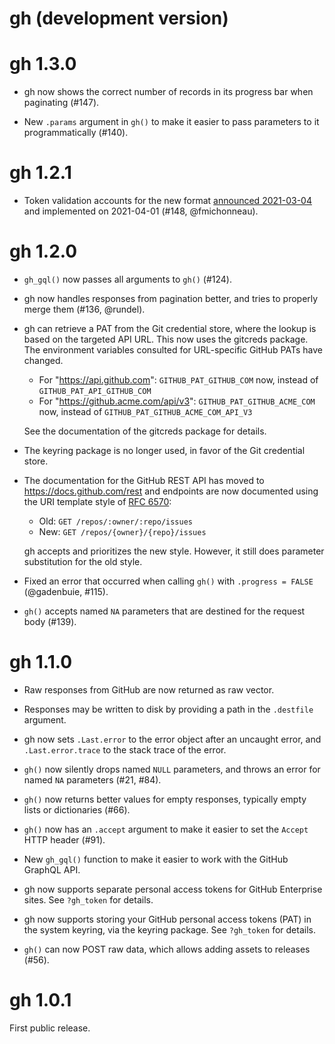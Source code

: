 
# gh (development version)

# gh 1.3.0

* gh now shows the correct number of records in its progress bar when
  paginating (#147).

* New `.params` argument in `gh()` to make it easier to pass parameters to
  it programmatically (#140).

# gh 1.2.1

* Token validation accounts for the new format
  [announced 2021-03-04 ](https://github.blog/changelog/2021-03-04-authentication-token-format-updates/)
  and implemented on 2021-04-01 (#148, @fmichonneau).

# gh 1.2.0

* `gh_gql()` now passes all arguments to `gh()` (#124).

* gh now handles responses from pagination better, and tries to properly
  merge them (#136, @rundel).

* gh can retrieve a PAT from the Git credential store, where the lookup is
  based on the targeted API URL. This now uses the gitcreds package. The
  environment variables consulted for URL-specific GitHub PATs have changed.
  - For "https://api.github.com": `GITHUB_PAT_GITHUB_COM` now, instead of
    `GITHUB_PAT_API_GITHUB_COM`
  - For "https://github.acme.com/api/v3": `GITHUB_PAT_GITHUB_ACME_COM` now,
    instead of `GITHUB_PAT_GITHUB_ACME_COM_API_V3`

  See the documentation of the gitcreds package for details.

* The keyring package is no longer used, in favor of the Git credential
  store.

* The documentation for the GitHub REST API has moved to
  <https://docs.github.com/rest> and endpoints are now documented using
  the URI template style of [RFC 6570](https://tools.ietf.org/html/rfc6570):
  - Old: `GET /repos/:owner/:repo/issues`
  - New: `GET /repos/{owner}/{repo}/issues`

  gh accepts and prioritizes the new style. However, it still does parameter
  substitution for the old style.

* Fixed an error that occurred when calling `gh()` with `.progress = FALSE` 
  (@gadenbuie, #115).

* `gh()` accepts named `NA` parameters that are destined for the request
  body (#139).

# gh 1.1.0

* Raw responses from GitHub are now returned as raw vector.

* Responses may be written to disk by providing a path in the `.destfile`
  argument.

* gh now sets `.Last.error` to the error object after an uncaught error,
  and `.Last.error.trace` to the stack trace of the error.

* `gh()` now silently drops named `NULL` parameters, and throws an
  error for named `NA` parameters (#21, #84).

* `gh()` now returns better values for empty responses, typically empty
  lists or dictionaries (#66).

* `gh()` now has an `.accept` argument to make it easier to set the
  `Accept` HTTP header (#91).

* New `gh_gql()` function to make it easier to work with the GitHub
  GraphQL API.

* gh now supports separate personal access tokens for GitHub Enterprise
  sites. See `?gh_token` for details.

* gh now supports storing your GitHub personal access tokens (PAT) in the
  system keyring, via the keyring package. See `?gh_token` for details.

* `gh()` can now POST raw data, which allows adding assets to releases (#56).

# gh 1.0.1

First public release.
